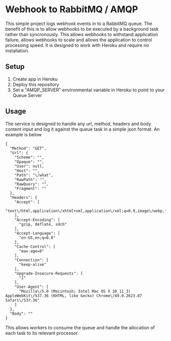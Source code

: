 # Webhook to RabbitMQ / AMQP

This simple project logs webhook events in to a RabbitMQ queue. The benefit of this is to allow webhooks to be executed by a background task rather than syncronously. This allows webhooks to withstand application failure, allows webhooks to scale and allows the application to control processing speed. It is designed to work with Heroku and require no installation.

## Setup

1. Create app in Heroku
2. Deploy this repository
3. Set a "AMQP_SERVER" environmental variable in Heroku to point to your Queue Server

## Usage

The service is designed to handle any url, method, headers and body content input and log it against the queue task in a simple json format. An example is below

    {
      "Method": "GET",
      "Url": {
        "Scheme": "",
        "Opaque": "",
        "User": null,
        "Host": "",
        "Path": "\/what",
        "RawPath": "",
        "RawQuery": "",
        "Fragment": ""
      },
      "Headers": {
        "Accept": [
          "text\/html,application\/xhtml+xml,application\/xml;q=0.9,image\/webp,*\/*;q=0.8"
        ],
        "Accept-Encoding": [
          "gzip, deflate, sdch"
        ],
        "Accept-Language": [
          "en-US,en;q=0.8"
        ],
        "Cache-Control": [
          "max-age=0"
        ],
        "Connection": [
          "keep-alive"
        ],
        "Upgrade-Insecure-Requests": [
          "1"
        ],
        "User-Agent": [
          "Mozilla\/5.0 (Macintosh; Intel Mac OS X 10_11_3) AppleWebKit\/537.36 (KHTML, like Gecko) Chrome\/49.0.2623.87 Safari\/537.36"
        ]
      },
      "Body": ""
    }

This allows workers to consume the queue and handle the allocation of each task to its relevant processor.
